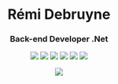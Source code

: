 <h1 align="center"> Rémi Debruyne </br></h1>
<h3 align="center">Back-end Developer .Net</h3>

<div align="center">
  <a href="www.linkedin.com/in/rémi-debruyne"><img src="https://img.shields.io/badge/LinkedIn-0077B5?style=for-the-badge&logo=linkedin&logoColor=white"/></a>
  <a href="mailto:remidbrn@gmail.com"><img src="https://img.shields.io/badge/Gmail-D14836?style=for-the-badge&logo=gmail&logoColor=white"/></a>
  <img src="https://img.shields.io/badge/JavaScript-323330?style=for-the-badge&logo=javascript&logoColor=F7DF1E"/>
  <img src="https://img.shields.io/badge/.NET-512BD4?style=for-the-badge&logo=dotnet&logoColor=white"/>
  <img src="https://img.shields.io/badge/C%23-239120?style=for-the-badge&logo=c-sharp&logoColor=white"/>
  <img src="https://img.shields.io/badge/PostgreSQL-316192?style=for-the-badge&logo=postgresql&logoColor=white"/>

  <p align="center"> </p>
<img src="https://github-readme-stats.vercel.app/api?username=RemiDebruyne&theme=ambient_gradient&show=reviews&hide=contribs,issues&show_icons=true" /img>
</div>



<!---
RemiDebruyne/RemiDebruyne is a ✨ special ✨ repository because its `README.md` (this file) appears on your GitHub profile.
You can click the Preview link to take a look at your changes.
--->
